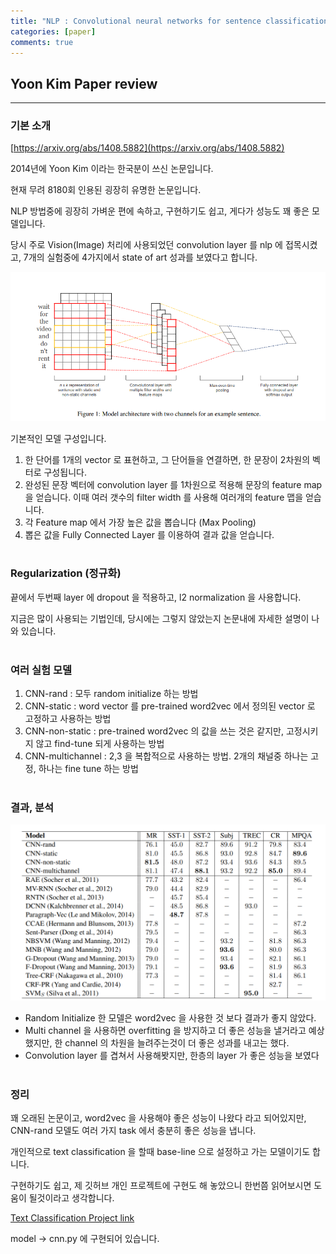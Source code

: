 ```yaml
---
title: "NLP : Convolutional neural networks for sentence classification, 2014"
categories: [paper]
comments: true
---
```


## Yoon Kim Paper review
---
### 기본 소개

[https://arxiv.org/abs/1408.5882](https://arxiv.org/abs/1408.5882)

2014년에 Yoon Kim 이라는 한국분이 쓰신 논문입니다.

현재 무려 8180회 인용된 굉장히 유명한 논문입니다.

NLP 방법중에 굉장히 가벼운 편에 속하고, 구현하기도 쉽고, 게다가 성능도 꽤 좋은 모델입니다.

당시 주로 Vision(Image) 처리에 사용되었던 convolution layer 를 nlp 에 접목시켰고, 7개의 실험중에 4가지에서 state of art 성과를 보였다고 합니다.

![model_architecture](../assets/post_img/paper/paper1_1.png)

기본적인 모델 구성입니다. 

1. 한 단어를 1개의 vector 로 표현하고, 그 단어들을 연결하면, 한 문장이 2차원의 벡터로 구성됩니다. 
2. 완성된 문장 벡터에 convolution layer 를 1차원으로 적용해 문장의 feature map 을 얻습니다. 이때 여러 갯수의 filter width 를 사용해 여러개의 feature 맵을 얻습니다.
3. 각 Feature map 에서 가장 높은 값을 뽑습니다 (Max Pooling)
4. 뽑은 값을 Fully Connected Layer 를 이용하여 결과 값을 얻습니다.
<br /><br />

### Regularization (정규화)

끝에서 두번째 layer 에 dropout 을 적용하고, l2 normalization 을 사용합니다.

지금은 많이 사용되는 기법인데, 당시에는 그렇지 않았는지 논문내에 자세한 설명이 나와 있습니다.
<br /><br />

### 여러 실험 모델

1. CNN-rand : 모두 random initialize 하는 방법
2. CNN-static : word vector 를 pre-trained word2vec 에서 정의된 vector 로 고정하고 사용하는 방법
3. CNN-non-static : pre-trained word2vec 의 값을 쓰는 것은 같지만, 고정시키지 않고 find-tune 되게 사용하는 방법
4. CNN-multichannel : 2,3 을 복합적으로 사용하는 방법.  2개의 채널중 하나는 고정, 하나는 fine tune 하는 방법
<br /><br />

### 결과, 분석

![result](../assets/post_img/paper/paper1_2.png)


- Random Initialize  한 모델은 word2vec 을 사용한 것 보다 결과가 좋지 않았다.
- Multi channel 을 사용하면 overfitting 을 방지하고 더 좋은 성능을 낼거라고 예상했지만, 한 channel 의 차원을 늘려주는것이 더 좋은 성과를 내고는 했다.
- Convolution layer 를 겹쳐서 사용해봣지만, 한층의 layer 가 좋은 성능을 보였다
<br /><br />


### 정리

꽤 오래된 논문이고, word2vec 을 사용해야 좋은 성능이 나왔다 라고 되어있지만, CNN-rand 모델도 여러 가지 task 에서 충분히 좋은 성능을 냅니다.

개인적으로 text classification 을 할때 base-line 으로 설정하고 가는 모델이기도 합니다.

구현하기도 쉽고, 제 깃허브 개인 프로젝트에 구현도 해 놓았으니 한번쯤 읽어보시면 도움이 될것이라고 생각합니다.

[Text Classification Project link](https://github.com/paper-cat/Text-Classifications)

model -> cnn.py 에 구현되어 있습니다.